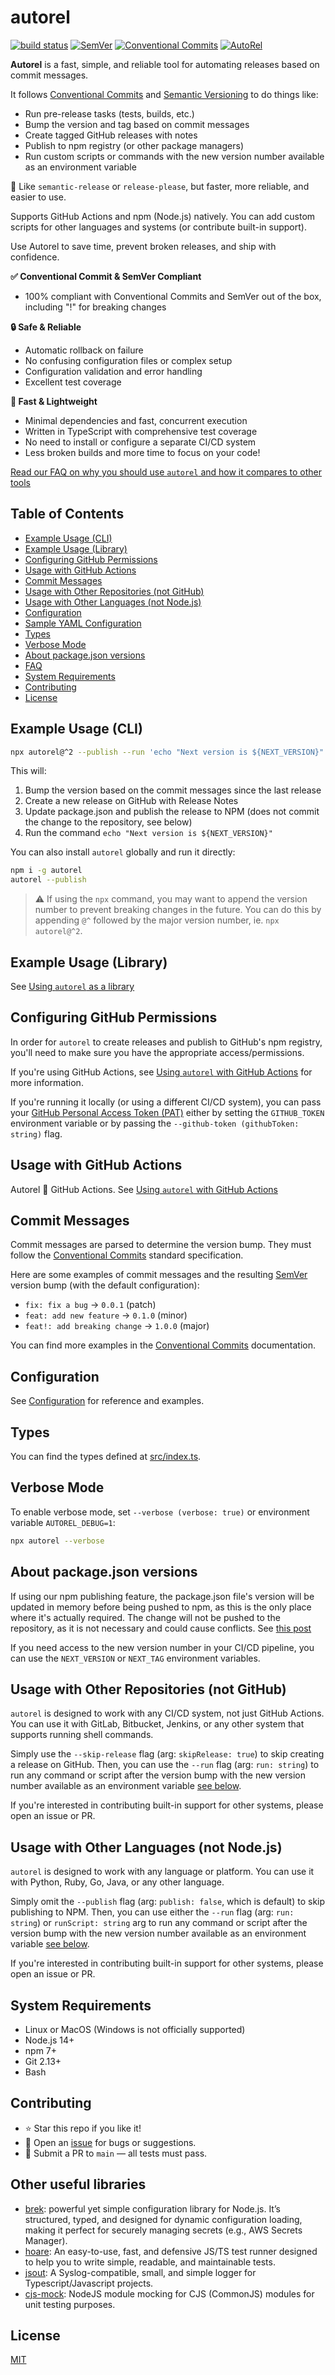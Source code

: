 # autorel

[![build status](https://github.com/mhweiner/autorel/actions/workflows/release.yml/badge.svg)](https://github.com/mhweiner/autorel/actions)
[![SemVer](https://img.shields.io/badge/SemVer-2.0.0-blue)]()
[![Conventional Commits](https://img.shields.io/badge/Conventional%20Commits-1.0.0-yellow.svg)](https://conventionalcommits.org)
[![AutoRel](https://img.shields.io/badge/AutoRel-1bd499)](https://github.com/mhweiner/autorel)

**Autorel** is a fast, simple, and reliable tool for automating releases based on commit messages.

It follows [Conventional Commits](https://www.conventionalcommits.org/en/v1.0.0/) and [Semantic Versioning](https://semver.org/) to do things like:

- Run pre-release tasks (tests, builds, etc.)
- Bump the version and tag based on commit messages
- Create tagged GitHub releases with notes
- Publish to npm registry (or other package managers)
- Run custom scripts or commands with the new version number available as an environment variable

🚀 Like `semantic-release` or `release-please`, but faster, more reliable, and easier to use.

Supports GitHub Actions and npm (Node.js) natively. You can add custom scripts for other languages and systems (or contribute built-in support).

Use Autorel to save time, prevent broken releases, and ship with confidence.

**✅ Conventional Commit & SemVer Compliant** 
- 100% compliant with Conventional Commits and SemVer out of the box, including "!" for breaking changes

**🔒 Safe & Reliable**
- Automatic rollback on failure
- No confusing configuration files or complex setup
- Configuration validation and error handling
- Excellent test coverage

**🚀 Fast & Lightweight**
- Minimal dependencies and fast, concurrent execution
- Written in TypeScript with comprehensive test coverage
- No need to install or configure a separate CI/CD system
- Less broken builds and more time to focus on your code!

[Read our FAQ on why you should use `autorel` and how it compares to other tools](docs/faq.md)

## Table of Contents

- [Example Usage (CLI)](#example-usage-cli)
- [Example Usage (Library)](docs/usage-library.md)
- [Configuring GitHub Permissions](#configuring-github-permissions)
- [Usage with GitHub Actions](#usage-with-github-actions)
- [Commit Messages](#commit-messages)
- [Usage with Other Repositories (not GitHub)](#usage-with-other-repositories-not-github)
- [Usage with Other Languages (not Node.js)](#usage-with-other-languages-not-nodejs)
- [Configuration](docs/configuration.md)
- [Sample YAML Configuration](docs/configuration.md#sample-yaml-configuration)
- [Types](#types)
- [Verbose Mode](#verbose-mode)
- [About package.json versions](#about-packagejson-versions)
- [FAQ](docs/faq.md)
- [System Requirements](#system-requirements)
- [Contributing](#contributing)
- [License](#license)

## Example Usage (CLI)

```bash
npx autorel@^2 --publish --run 'echo "Next version is ${NEXT_VERSION}"'
```

This will:

1. Bump the version based on the commit messages since the last release
2. Create a new release on GitHub with Release Notes
3. Update package.json and publish the release to NPM (does not commit the change to the repository, see below)
4. Run the command `echo "Next version is ${NEXT_VERSION}"`

You can also install `autorel` globally and run it directly:

```bash
npm i -g autorel
autorel --publish
```

> ⚠️ If using the `npx` command, you may want to append the version number to prevent breaking changes in the future. You can do this by appending `@^` followed by the major version number, ie. `npx autorel@^2`.

## Example Usage (Library)

See [Using `autorel` as a library](/docs/usage-library.md)

## Configuring GitHub Permissions

In order for `autorel` to create releases and publish to GitHub's npm registry, you'll need to make sure you have the appropriate access/permissions.

If you're using GitHub Actions, see [Using `autorel` with GitHub Actions](/docs/github-actions.md#permissions) for more information.

If you're running it locally (or using a different CI/CD system), you can pass your [GitHub Personal Access Token (PAT)](https://docs.github.com/en/authentication/keeping-your-account-and-data-secure/creating-a-personal-access-token) either by setting the `GITHUB_TOKEN` environment variable or by passing the `--github-token (githubToken: string)` flag.

## Usage with GitHub Actions

Autorel 💜 GitHub Actions. See [Using `autorel` with GitHub Actions](/docs/github-actions.md)

## Commit Messages

Commit messages are parsed to determine the version bump. They must follow the [Conventional Commits](https://www.conventionalcommits.org/en/v1.0.0/) standard specification.

Here are some examples of commit messages and the resulting [SemVer](https://semver.org) version bump (with the default configuration):

- `fix: fix a bug` -> `0.0.1` (patch)
- `feat: add new feature` -> `0.1.0` (minor)
- `feat!: add breaking change` -> `1.0.0` (major)

You can find more examples in the [Conventional Commits](https://www.conventionalcommits.org/en/v1.0.0/) documentation.

## Configuration

See [Configuration](docs/configuration.md) for reference and examples.

## Types

You can find the types defined at [src/index.ts](src/index.ts).

## Verbose Mode

To enable verbose mode, set `--verbose (verbose: true)` or environment variable `AUTOREL_DEBUG=1`:

```bash
npx autorel --verbose
```

## About package.json versions

If using our npm publishing feature, the package.json file's version will be updated in memory before being pushed to npm, as this is the only place where it's actually required. The change will not be pushed to the repository, as it is not necessary and could cause conflicts. See [this post](https://semantic-release.gitbook.io/semantic-release/support/faq)

If you need access to the new version number in your CI/CD pipeline, you can use the `NEXT_VERSION` or `NEXT_TAG` environment variables.

## Usage with Other Repositories (not GitHub)

`autorel` is designed to work with any CI/CD system, not just GitHub Actions. You can use it with GitLab, Bitbucket, Jenkins, or any other system that supports running shell commands.

Simply use the `--skip-release` flag (arg: `skipRelease: true`) to skip creating a release on GitHub. Then, you can use the `--run` flag (arg: `run: string`) to run any command or script after the version bump with the new version number available as an environment variable [see below](#run).

If you're interested in contributing built-in support for other systems, please open an issue or PR.

## Usage with Other Languages (not Node.js)

`autorel` is designed to work with any language or platform. You can use it with Python, Ruby, Go, Java, or any other language.

Simply omit the `--publish` flag (arg: `publish: false`, which is default) to skip publishing to NPM. Then, you can use either the `--run` flag (arg: `run: string`) or `runScript: string` arg to run any command or script after the version bump with the new version number available as an environment variable [see below](#run).

If you're interested in contributing built-in support for other systems, please open an issue or PR.

## System Requirements

- Linux or MacOS (Windows is not officially supported)
- Node.js 14+
- npm 7+
- Git 2.13+
- Bash

## Contributing

- ⭐ Star this repo if you like it!
- 🐛 Open an [issue](https://github.com/mhweiner/autorel/issues) for bugs or suggestions.
- 🤝 Submit a PR to `main` — all tests must pass.

## Other useful libraries

- [brek](https://github.com/mhweiner/brek): powerful yet simple configuration library for Node.js. It’s structured, typed, and designed for dynamic configuration loading, making it perfect for securely managing secrets (e.g., AWS Secrets Manager).
- [hoare](https://github.com/mhweiner/hoare): An easy-to-use, fast, and defensive JS/TS test runner designed to help you to write simple, readable, and maintainable tests.
- [jsout](https://github.com/mhweiner/jsout): A Syslog-compatible, small, and simple logger for Typescript/Javascript projects.
- [cjs-mock](https://github.com/mhweiner/cjs-mock): NodeJS module mocking for CJS (CommonJS) modules for unit testing purposes.

## License

[MIT](LICENSE)
